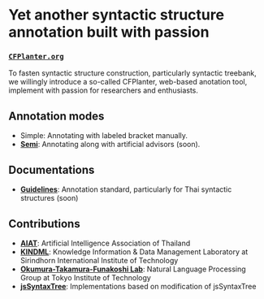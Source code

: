 # Yet another syntactic structure annotation built with passion
### **[`CFPlanter.org`](https://cfplanter.org)**

To fasten syntactic structure construction, particularly syntactic treebank, we willingly introduce a so-called CFPlanter, web-based anotation tool, implement with passion for researchers and enthusiasts. 

## Annotation modes
*   Simple: Annotating with labeled bracket manually.
*   **[Semi](https://ieeexplore.ieee.org/document/8442061)**: Annotating along with artificial advisors (soon).

## Documentations
*   **[Guidelines](https://digital.library.tu.ac.th/tu_dc/frontend/Info/item/dc:138839)**: Annotation standard, particularly for Thai syntactic structures (soon)

## Contributions
*   **[AIAT](https://aiat.or.th)**: Artificial Intelligence Association of Thailand
*   **[KINDML](https://saki.siit.tu.ac.th/kindml)**: Knowledge Information & Data Management Laboratory at Sirindhorn International Institute of Technology
*   **[Okumura-Takamura-Funakoshi Lab](http://lr-www.pi.titech.ac.jp)**: Natural Language Processing Group at Tokyo Institute of Technology
*   **[jsSyntaxTree](https://github.com/int2str/jssyntaxtree)**: Implementations based on modification of jsSyntaxTree